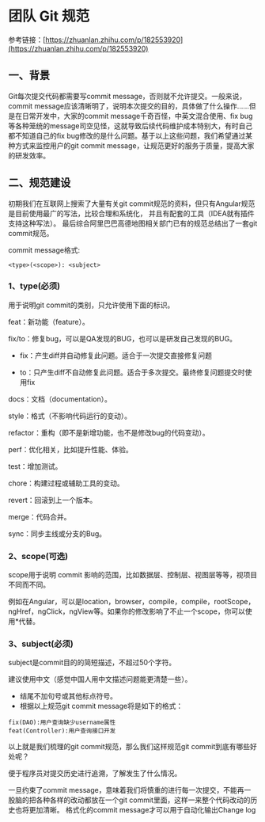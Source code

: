 # 团队 Git 规范

参考链接：[https://zhuanlan.zhihu.com/p/182553920](https://zhuanlan.zhihu.com/p/182553920)

## 一、背景

Git每次提交代码都需要写commit message，否则就不允许提交。一般来说，commit
message应该清晰明了，说明本次提交的目的，具体做了什么操作……但是在日常开发中，大家的commit message千奇百怪，中英文混合使用、fix
bug等各种笼统的message司空见怪，这就导致后续代码维护成本特别大，有时自己都不知道自己的fix
bug修改的是什么问题。基于以上这些问题，我们希望通过某种方式来监控用户的git commit message，让规范更好的服务于质量，提高大家的研发效率。

## 二、规范建设

初期我们在互联网上搜索了大量有关git commit规范的资料，但只有Angular规范是目前使用最广的写法，比较合理和系统化，
并且有配套的工具（IDEA就有插件支持这种写法）。 最后综合阿里巴巴高德地图相关部门已有的规范总结出了一套git commit规范。

commit message格式:

```
<type>(<scope>): <subject>
```

### 1、type(必须)

用于说明git commit的类别，只允许使用下面的标识。

feat：新功能（feature）。

fix/to：修复bug，可以是QA发现的BUG，也可以是研发自己发现的BUG。

- fix：产生diff并自动修复此问题。适合于一次提交直接修复问题

- to：只产生diff不自动修复此问题。适合于多次提交。最终修复问题提交时使用fix

docs：文档（documentation）。

style：格式（不影响代码运行的变动）。

refactor：重构（即不是新增功能，也不是修改bug的代码变动）。

perf：优化相关，比如提升性能、体验。

test：增加测试。

chore：构建过程或辅助工具的变动。

revert：回滚到上一个版本。

merge：代码合并。

sync：同步主线或分支的Bug。

### 2、scope(可选)

scope用于说明 commit 影响的范围，比如数据层、控制层、视图层等等，视项目不同而不同。

例如在Angular，可以是location，browser，compile，compile，rootScope，
ngHref，ngClick，ngView等。如果你的修改影响了不止一个scope，你可以使用*代替。

### 3、subject(必须)

subject是commit目的的简短描述，不超过50个字符。

建议使用中文（感觉中国人用中文描述问题能更清楚一些）。

- 结尾不加句号或其他标点符号。
- 根据以上规范git commit message将是如下的格式：

```
fix(DAO):用户查询缺少username属性
feat(Controller):用户查询接口开发
```

以上就是我们梳理的git commit规范，那么我们这样规范git commit到底有哪些好处呢？

便于程序员对提交历史进行追溯，了解发生了什么情况。

一旦约束了commit message，意味着我们将慎重的进行每一次提交，不能再一股脑的把各种各样的改动都放在一个git
commit里面，这样一来整个代码改动的历史也将更加清晰。
格式化的commit message才可以用于自动化输出Change log
